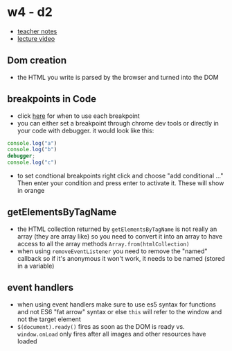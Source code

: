# w4 - d2
* [teacher notes](https://github.com/FrancisBourgouin/lectures-2020-mtl-feb03/tree/master/w4d2)
* [lecture video](https://www.youtube.com/watch?v=0INgRrl5uQ8&feature=youtu.be)

## Dom creation
* the HTML you write is parsed by the browser and turned into the DOM

## breakpoints in Code
* click [here](https://developers.google.com/web/tools/chrome-devtools/javascript/breakpoints#overview) for when to use each breakpoint
* you can either set a breakpoint through chrome dev tools or directly in your code with debugger. it would look like this:
```js
console.log("a")
console.log("b")
debugger;
console.log("c")
```
* to set condtional breakpoints right click and choose "add conditional ..." Then enter your condition and press enter to activate it. These will show in orange

## getElementsByTagName
* the HTML collection returned by `getElementsByTagName` is not really an array (they are array like) so you need to convert it into an array to have access to all the array methods `Array.from(htmlCollection)`
* when using `removeEventListener` you need to remove the "named" callback so if it's anonymous it won't work, it needs to be named (stored in a variable)

## event handlers
* when using event handlers make sure to use es5 syntax for functions and not ES6 "fat arrow" syntax or else `this` will refer to the window and not the target element
* `$(document).ready()` fires as soon as the DOM is ready vs. `window.onLoad` only fires after all images and other resources have loaded